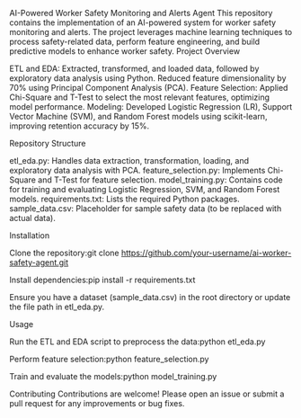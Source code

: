 AI-Powered Worker Safety Monitoring and Alerts Agent
This repository contains the implementation of an AI-powered system for worker safety monitoring and alerts. The project leverages machine learning techniques to process safety-related data, perform feature engineering, and build predictive models to enhance worker safety.
Project Overview

ETL and EDA: Extracted, transformed, and loaded data, followed by exploratory data analysis using Python. Reduced feature dimensionality by 70% using Principal Component Analysis (PCA).
Feature Selection: Applied Chi-Square and T-Test to select the most relevant features, optimizing model performance.
Modeling: Developed Logistic Regression (LR), Support Vector Machine (SVM), and Random Forest models using scikit-learn, improving retention accuracy by 15%.

Repository Structure

etl_eda.py: Handles data extraction, transformation, loading, and exploratory data analysis with PCA.
feature_selection.py: Implements Chi-Square and T-Test for feature selection.
model_training.py: Contains code for training and evaluating Logistic Regression, SVM, and Random Forest models.
requirements.txt: Lists the required Python packages.
sample_data.csv: Placeholder for sample safety data (to be replaced with actual data).

Installation

Clone the repository:git clone https://github.com/your-username/ai-worker-safety-agent.git


Install dependencies:pip install -r requirements.txt


Ensure you have a dataset (sample_data.csv) in the root directory or update the file path in etl_eda.py.

Usage

Run the ETL and EDA script to preprocess the data:python etl_eda.py


Perform feature selection:python feature_selection.py


Train and evaluate the models:python model_training.py


Contributing
Contributions are welcome! Please open an issue or submit a pull request for any improvements or bug fixes.
